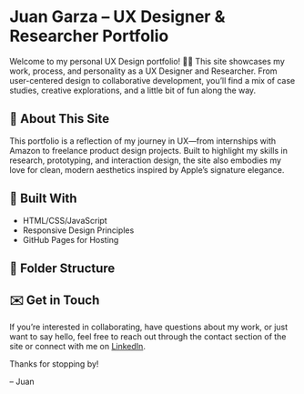 # Juan Garza – UX Designer & Researcher Portfolio

Welcome to my personal UX Design portfolio! 🎨✨ This site showcases my work, process, and personality as a UX Designer and Researcher. From user-centered design to collaborative development, you’ll find a mix of case studies, creative explorations, and a little bit of fun along the way.

## 🚀 About This Site

This portfolio is a reflection of my journey in UX—from internships with Amazon to freelance product design projects. Built to highlight my skills in research, prototyping, and interaction design, the site also embodies my love for clean, modern aesthetics inspired by Apple’s signature elegance.

## 🔧 Built With

- HTML/CSS/JavaScript
- Responsive Design Principles
- GitHub Pages for Hosting

## 📁 Folder Structure

## ✉️ Get in Touch

If you’re interested in collaborating, have questions about my work, or just want to say hello, feel free to reach out through the contact section of the site or connect with me on [LinkedIn](https://www.linkedin.com/in/juan-garza01/).

Thanks for stopping by!

– Juan